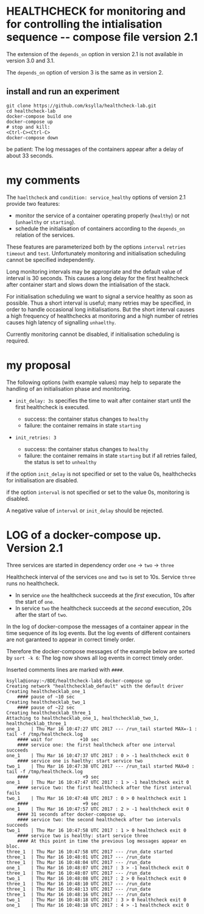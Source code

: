 # HEALTHCHECK for monitoring and for controlling the intialisation sequence -- compose file version 2.1

The extension of the `depends_on` option in version 2.1 is not available in version 3.0 and 3.1.

The `depends_on` option of version 3 is the same as in version 2.

## install and run an experiment
```
git clone https://github.com/ksylla/healthcheck-lab.git
cd healthcheck-lab
docker-compose build one
docker-compose up
# stop and kill:
<Ctrl-C><Ctrl-C>
docker-compose down
```
be patient: The log messages of the containers appear after a delay of about 33 seconds.

# my comments

The `haelthcheck` and `condition: service_healthy` options of  version 2.1
provide two features:
* monitor the service of a container operating properly (`healthy`) or not (`unhaelthy` or `starting`).
* schedule the initialisation of containers according to the `depends_on` relation of the services.

These features are parameterized both by the options `interval` `retries` `timeout` and `test`. 
Unfortunately monitoring and initialisation scheduling cannot be specified independently.

Long monitoring intervals may be appropriate and the default value of interval is 30 seconds.
This causes a long delay for the first healthcheck after container start and slows down the intialisation of the stack.

For initialisation scheduling we want to signal a service healthy as soon as possible.
Thus a short interval is useful; many retries may be specified, in order to handle occasional long initialisations. 
But the short interval causes a high frequency of healthchecks at monitoring and a high number of retries
causes high latency of signalling `unhaelthy`.

Currently monitoring cannot be disabled, if initialisation scheduling is required.

# my proposal

The following options (with example values) may help to separate the handling of an initialisation phase and monitoring.


* `init_delay: 3s` 
   specifies the time to wait after container start until the first healthcheck is executed. 
  * success: the container status changes to `healthy`
  * failure: the container remains in state `starting`

* `init_retries: 3` 
  * success: the container status changes to `healthy`
  * failure: the container remains in state `starting` 
    but if all retries failed, the status is set to `unhealthy`
  
if the option `init_delay` is not specified or set to the value 0s, 
healthchecks for initialisation are disabled.

if the option `interval` is not specified or set to the value 0s, 
monitoring is disabled.

A negative value of `interval` or `init_delay` should be rejected.

# LOG of a docker-compose up.  Version 2.1

Three services are started in dependency order `one` -\> `two` -\> `three`

Healthcheck interval of the services `one` and `two` is set to 10s. 
Service `three` runs no healthcheck.

* In service `one` the healthcheck succeeds at the *first* execution, 10s after the start of `one`.
* In service `two` the healthcheck succeeds at the *second* execution, 20s after the start of `two`.

In the log of docker-compose the messages of a container appear in the time sequence of its log events.
But the log events of different containers are not garanteed to appear in correct timely order.

Therefore the docker-compose messages of the example below are sorted by `sort -k 6`:
The log now shows all log events in correct timely order.

Inserted comments lines are marked with `####`.

```
ksylla@ionay:~/BDE/healthcheck-lab$ docker-compose up
Creating network "healthchecklab_default" with the default driver
Creating healthchecklab_one_1
    #### pause of ~10 sec
Creating healthchecklab_two_1
    #### pause of ~22 sec
Creating healthchecklab_three_1
Attaching to healthchecklab_one_1, healthchecklab_two_1, healthchecklab_three_1
one_1    | Thu Mar 16 10:47:27 UTC 2017 --- /run_tail started MAX=-1 : tail -f /tmp/healthcheck.log
    #### wait for          +10 sec
    #### service one: the first healthcheck after one interval succeeds
one_1    | Thu Mar 16 10:47:37 UTC 2017 : 0 > -1 healthcheck exit 0
    #### service one is haelthy: start service two
two_1    | Thu Mar 16 10:47:38 UTC 2017 --- /run_tail started MAX=0 : tail -f /tmp/healthcheck.log
    ####                    +9 sec
one_1    | Thu Mar 16 10:47:47 UTC 2017 : 1 > -1 healthcheck exit 0
    #### service two: the first healthcheck after the first interval fails
two_1    | Thu Mar 16 10:47:48 UTC 2017 : 0 > 0 healthcheck exit 1
    ####                    +9 sec
one_1    | Thu Mar 16 10:47:57 UTC 2017 : 2 > -1 healthcheck exit 0
    #### 31 seconds after docker-compose up.
    #### service two: the second healthcheck after two intervals succeeds
two_1    | Thu Mar 16 10:47:58 UTC 2017 : 1 > 0 healthcheck exit 0
    #### service two is healthy: start service three
    #### At this point in time the previous log messages appear en bloc.
three_1  | Thu Mar 16 10:47:58 UTC 2017 --- /run_date started
three_1  | Thu Mar 16 10:48:01 UTC 2017 --- /run_date
three_1  | Thu Mar 16 10:48:04 UTC 2017 --- /run_date
one_1    | Thu Mar 16 10:48:07 UTC 2017 : 3 > -1 healthcheck exit 0
three_1  | Thu Mar 16 10:48:07 UTC 2017 --- /run_date
two_1    | Thu Mar 16 10:48:08 UTC 2017 : 2 > 0 healthcheck exit 0
three_1  | Thu Mar 16 10:48:10 UTC 2017 --- /run_date
three_1  | Thu Mar 16 10:48:13 UTC 2017 --- /run_date
three_1  | Thu Mar 16 10:48:16 UTC 2017 --- /run_date
two_1    | Thu Mar 16 10:48:18 UTC 2017 : 3 > 0 healthcheck exit 0
one_1    | Thu Mar 16 10:48:18 UTC 2017 : 4 > -1 healthcheck exit 0
```

